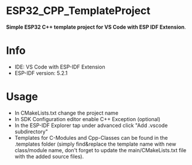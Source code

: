 # ESP32_CPP_TemplateProject
**Simple ESP32 C++ template project for VS Code with ESP IDF Extension**.

# Info
- IDE: VS Code with ESP-IDF Extension
- ESP-IDF version: 5.2.1

# Usage
- In CMakeLists.txt change the project name
- In SDK Configuration editor enable C++ Exception (optional)	 
- In the ESP-IDF Explorer tap under advanced click "Add .vscode subdirectory"
- Templates for C-Modules and Cpp-Classes can be found in the .templates folder (simply find&replace the template name with new class/module name, don't forget to update the main/CMakeLists.txt file with the added source files).

